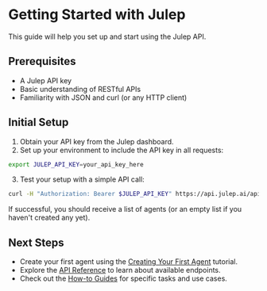 # Getting Started with Julep

This guide will help you set up and start using the Julep API.

## Prerequisites

- A Julep API key
- Basic understanding of RESTful APIs
- Familiarity with JSON and curl (or any HTTP client)

## Initial Setup

1. Obtain your API key from the Julep dashboard.
2. Set up your environment to include the API key in all requests:

```bash
export JULEP_API_KEY=your_api_key_here
```

3. Test your setup with a simple API call:

```bash
curl -H "Authorization: Bearer $JULEP_API_KEY" https://api.julep.ai/api/agents
```

If successful, you should receive a list of agents (or an empty list if you haven't created any yet).

## Next Steps

- Create your first agent using the [Creating Your First Agent](../tutorials/creating_your_first_agent.md) tutorial.
- Explore the [API Reference](../reference/api_endpoints/) to learn about available endpoints.
- Check out the [How-to Guides](../how-to-guides/) for specific tasks and use cases.